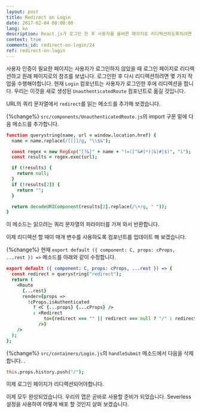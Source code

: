 ```yaml
---
layout: post
title: Redirect on Login
date: 2017-02-04 00:00:00
lang: ko 
description: React.js가 로그인 한 후 사용자를 올바른 페이지로 리디렉션하도록하려면 React Router v4 Redirect 컴포넌트를 사용합니다. 
context: true
comments_id: redirect-on-login/24
ref: redirect-on-login
---
```


사용자 인증이 필요한 페이지는 사용자가 로그인하지 않았을 때 로그인 페이지로 리디렉션하고 원래 페이지로의 참조를 보냅니다. 로그인한 후 다시 리디렉션하려면 몇 가지 작업을 수행해야합니다. 현재 `Login` 컴포넌트는 사용자가 로그인한 후에 리디렉션을 합니다. 우리는 이것을 새로 생성된 `UnauthenticatedRoute` 컴포넌트로 옮길 것입니다.

URL의 쿼리 문자열에서 `redirect`를 읽는 메소드를 추가해 보겠습니다.

{%change%} `src/components/UnauthenticatedRoute.js`의 import 구문 밑에 다음 메소드를 추가합니다.

``` coffee
function querystring(name, url = window.location.href) {
  name = name.replace(/[[]]/g, "\\$&");

  const regex = new RegExp("[?&]" + name + "(=([^&#]*)|&|#|$)", "i");
  const results = regex.exec(url);

  if (!results) {
    return null;
  }
  if (!results[2]) {
    return "";
  }

  return decodeURIComponent(results[2].replace(/\+/g, " "));
}
```

이 메소드는 읽으려는 쿼리 문자열의 파라미터를 가져 와서 반환합니다.

이제 리디렉션 할 때이 매개 변수를 사용하도록 컴포넌트를 업데이트 해 보겠습니다.

{%change%} 현재 `export default ({ component: C, props: cProps, ...rest }) =>` 메소드를 아래와 같이 수정합니다.

``` coffee
export default ({ component: C, props: cProps, ...rest }) => {
  const redirect = querystring("redirect");
  return (
    <Route
      {...rest}
      render={props =>
        !cProps.isAuthenticated
          ? <C {...props} {...cProps} />
          : <Redirect
              to={redirect === "" || redirect === null ? "/" : redirect}
            />}
    />
  );
};
```

{%change%} `src/containers/Login.js`의 `handleSubmit` 메소드에서 다음을 삭제합니다. .

``` coffee
this.props.history.push("/");
```

이제 로그인 페이지가 리디렉션되어야합니다.

이제 모두 완성되었습니다. 우리의 앱은 곧바로 사용할 준비가 되었습니다. Severless 설정을 사용하여 어떻게 배포 할 것인지 살펴 보겠습니다.

